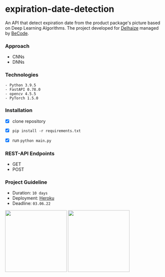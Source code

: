 # expiration-date-detection
An API that detect expiration date from the product package's picture based on Deep Learning Algorithms. The project developed for [Delhaize](https://www.aholddelhaize.com/brands/delhaize/) managed by [BeCode](https://becode.org/).
 
 
### Approach

- CNNs
- DNNs

### Technologies

``` 
- Python 3.9.5 
- FastAPI 0.78.0
- opencv 4.5.5
- PyTorch 1.5.0
``` 

### Installation

    
   - [X] clone repository
   - [X] `pip install -r requirements.txt`
   - [X] run `python main.py`
    
   


### REST-API Endpoints
- GET
- POST

### Project Guideline

- Duration: ` 10 days `
- Deployment: [Heroku](https://delhaize-api.herokuapp.com/)
- Deadline: ` 03.06.22 `

<img src="https://imageio.forbes.com/i-forbesimg/media/lists/companies/delhaize-group_416x416.jpg?format=jpg&height=416&width=416&fit=bounds" height='200'> <img src="https://becode.org/app/uploads/2020/03/cropped-becode-logo-seal.png" height='200'> 
